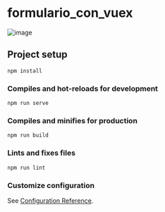 # formulario_con_vuex
![image](https://user-images.githubusercontent.com/6638639/171446221-c5e5917b-9f67-4e28-85c8-27972e3f361f.png)

## Project setup
```
npm install
```

### Compiles and hot-reloads for development
```
npm run serve
```

### Compiles and minifies for production
```
npm run build
```

### Lints and fixes files
```
npm run lint
```

### Customize configuration
See [Configuration Reference](https://cli.vuejs.org/config/).
